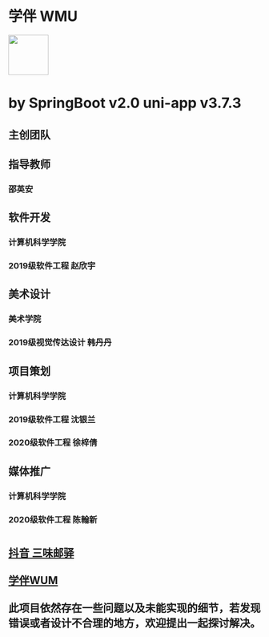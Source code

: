 # 学伴 WMU 
<img src="http://49.232.23.79:8081/book.png" width = "80" height = "80"  align=center /><br>
# by SpringBoot v2.0 uni-app v3.7.3
## 主创团队
## 指导教师
### 邵英安
## 软件开发
### 计算机科学学院
### 2019级软件工程 赵欣宇
## 美术设计
### 美术学院
### 2019级视觉传达设计 韩丹丹
## 项目策划
### 计算机科学学院
### 2019级软件工程 沈银兰
### 2020级软件工程 徐梓倩
## 媒体推广
### 计算机科学学院
### 2020级软件工程 陈翰新
#
## [抖音 三味邮驿](https://v.douyin.com/R2jkTyb/) <br><br>[学伴WUM](https://blog.txtz.link) <br><br>此项目依然存在一些问题以及未能实现的细节，若发现错误或者设计不合理的地方，欢迎提出一起探讨解决。

